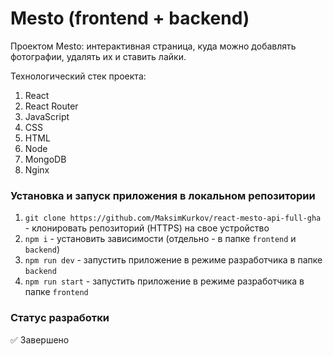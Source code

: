 # Mesto (frontend + backend)

Проектом Mesto: интерактивная страница, куда можно добавлять фотографии, удалять их и ставить лайки.

Технологический стек проекта:

1. React
2. React Router
3. JavaScript
4. CSS
5. HTML
6. Node
7. MongoDB
8. Nginx

### Установка и запуск приложения в локальном репозитории
1. `git clone https://github.com/MaksimKurkov/react-mesto-api-full-gha` - клонировать репозиторий (HTTPS) на свое устройство
2. `npm i` - установить зависимости (отдельно - в папке `frontend` и `backend`)
3. `npm run dev` - запустить приложение в режиме разработчика в папке `backend`
4. `npm run start` - запустить приложение в режиме разработчика в папке `frontend`

### Статус разработки
✅ Завершено
